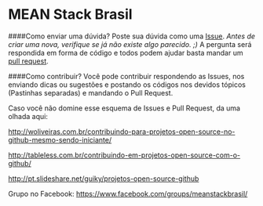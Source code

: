 # MEAN Stack Brasil

####Como enviar uma dúvida?
Poste sua dúvida como uma [Issue](https://github.com/meanstackbrasil/MEAN-Stack/issues).
*Antes de criar uma nova, verifique se já não existe algo parecido. ;)*
A pergunta será respondida em forma de código e todos podem ajudar basta mandar um [pull request](https://github.com/meanstackbrasil/MEAN-Stack/pulls).

####Como contribuir?
Você pode contribuir respondendo as Issues, nos enviando dicas ou sugestões e postando os códigos nos devidos tópicos (Pastinhas separadas) e mandando o Pull Request.

Caso você não domine esse esquema de Issues e Pull Request, da uma olhada aqui: 

http://woliveiras.com.br/contribuindo-para-projetos-open-source-no-github-mesmo-sendo-iniciante/

http://tableless.com.br/contribuindo-em-projetos-open-source-com-o-github/

http://pt.slideshare.net/guiky/projetos-open-source-github


Grupo no Facebook: https://www.facebook.com/groups/meanstackbrasil/
